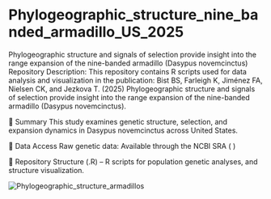 # Phylogeographic_structure_nine_banded_armadillo_US_2025
Phylogeographic structure and signals of selection provide insight into the range expansion of the nine-banded armadillo (Dasypus novemcinctus) 
Repository Description:
This repository contains R scripts used for data analysis and visualization in the publication:
Bist BS, Farleigh K, Jiménez FA, Nielsen CK, and Jezkova T. (2025)
Phylogeographic structure and signals of selection provide insight into the range expansion of the nine-banded armadillo (Dasypus novemcinctus). 

📌 Summary 
This study examines genetic structure, selection, and expansion dynamics in Dasypus novemcinctus across United States.

🔗 Data Access
Raw genetic data: Available through the NCBI SRA (     )

📁 Repository Structure
(.R) – R scripts for population genetic analyses, and structure visualization.


![Phylogeographic_structure_armadillos](https://github.com/user-attachments/assets/754059c6-2955-4de0-8b58-06039a1a093e)



